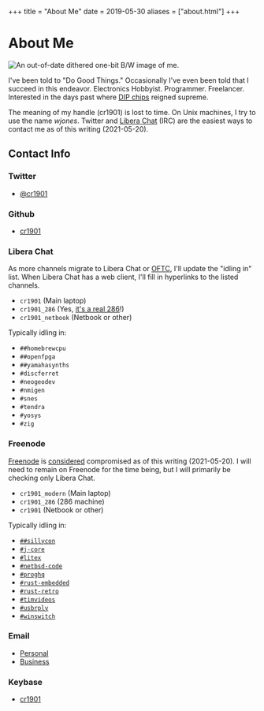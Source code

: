 +++
title = "About Me"
date = 2019-05-30
aliases = ["about.html"]
+++

# About Me
![An out-of-date dithered one-bit B/W image of me.](me_hgc_fir.png)

I've been told to "Do Good Things." Occasionally I've even been told that I
succeed in this endeavor. Electronics Hobbyist. Programmer. Freelancer.
Interested in the days past where [DIP chips](https://en.wikipedia.org/wiki/Dual_in-line_package)
reigned supreme.

The meaning of my handle (cr1901) is lost to time. On Unix machines, I try to
use the name _wjones_. Twitter and [Libera Chat](https://libera.chat) (IRC) are
the easiest ways to contact me as of this writing (2021-05-20).

## Contact Info
### Twitter
* [@cr1901](https://twitter.com/cr1901)

### Github
* [cr1901](https://github.com/cr1901)

### Libera Chat
As more channels migrate to Libera Chat or [OFTC](https://www.oftc.net), I'll
update the "idling in" list.  When Libera Chat has a web client, I'll fill in
hyperlinks to the listed channels.

* `cr1901` (Main laptop)
* `cr1901_286` (Yes, [it's a real 286](https://www.youtube.com/watch?v=rCEGX4hrvWg)!)
* `cr1901_netbook` (Netbook or other)

Typically idling in:
* `##homebrewcpu`
* `##openfpga`
* `##yamahasynths`
* `#discferret`
* `#neogeodev`
* `#nmigen`
* `#snes`
* `#tendra`
* `#yosys`
* `#zig`

### Freenode
[Freenode](https://freenode.net) is [considered](https://gist.github.com/joepie91/df80d8d36cd9d1bde46ba018af497409)
compromised as of this writing (2021-05-20). I will need to remain on Freenode
for the time being, but I will primarily be checking only Libera Chat.

* `cr1901_modern` (Main laptop)
* `cr1901_286` (286 machine)
* `cr1901` (Netbook or other)

Typically idling in:
* [`##sillycon`](http://webchat.freenode.net/?channels=##sillycon)
* [`#j-core`](http://webchat.freenode.net/?channels=#j-core)
* [`#litex`](http://webchat.freenode.net/?channels=#litex)
* [`#netbsd-code`](http://webchat.freenode.net/?channels=#netbsd-code)
* [`#proghq`](http://webchat.freenode.net/?channels=#proghq)
* [`#rust-embedded`](http://webchat.freenode.net/?channels=#rust-embedded)
* [`#rust-retro`](http://webchat.freenode.net/?channels=#rust-retro)
* [`#timvideos`](http://webchat.freenode.net/?channels=#timvideos)
* [`#usbrply`](http://webchat.freenode.net/?channels=#usbrply)
* [`#winswitch`](http://webchat.freenode.net/?channels=#winswitch)

### Email
* [Personal](mailto:thor0505@comcast.net)
* [Business](mailto:wjones@wdj-consulting.com)

### Keybase
* [cr1901](https://keybase.io/cr1901)
